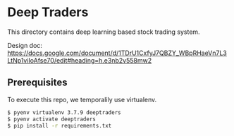 # Deep Traders

This directory contains deep learning based stock trading system.

Design doc: https://docs.google.com/document/d/1TDrU1CxfyJ7QBZY_WBpRHaeVn7L3LtNp1viIoAfse70/edit#heading=h.e3nb2v558mw2

## Prerequisites

To execute this repo, we temporalily use virtualenv.

```bash
$ pyenv virtualenv 3.7.9 deeptraders
$ pyenv activate deeptraders
$ pip install -r requirements.txt
```
